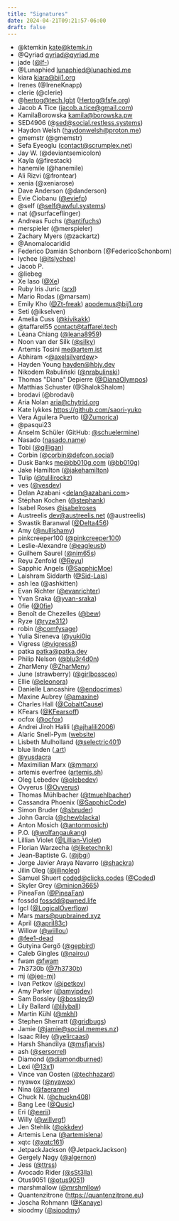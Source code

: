 ```yaml
---
title: "Signatures"
date: 2024-04-21T09:21:57-06:00
draft: false
---
```


- @ktemkin <kate@ktemk.in>
- @Qyriad <qyriad@qyriad.me>
- jade ([@lf-](https://github.com/lf-))
- @Lunaphied <lunaphied@lunaphied.me>
- kiara <kiara@bij1.org>
- Irenes (@IreneKnapp)
- clerie (@clerie)
- @hertog@tech.lgbt (Hertog@fsfe.org)
- Jacob A Tice (jacob.a.tice@gmail.com)
- KamilaBorowska <kamila@borowska.pw>
- SED4906 (@sed@social.restless.systems)
- Haydon Welsh (haydonwelsh@proton.me)
- gmemstr (@gmemstr)
- Sefa Eyeoglu (contact@scrumplex.net)
- Jay W. (@deviantsemicolon)
- Kayla (@firestack)
- hanemile (@hanemile)
- Ali Rizvi (@frontear)
- xenia (@xeniarose)
- Dave Anderson (@danderson)
- Evie Ciobanu ([@eviefp](https://github.com/eviefp))
- @self ([@self@awful.systems](https://awful.systems/))
- nat (@surfaceflinger)
- Andreas Fuchs ([@antifuchs](https://github.com/antifuchs))
- merspieler (@merspieler)
- Zachary Myers (@zackartz)
- @Anomalocaridid
- Federico Damián Schonborn (@FedericoSchonborn)
- lychee ([@itslychee](https://github.com/itslychee))
- Jacob P.
- @liebeg
- Xe Iaso ([@Xe](https://github.com/Xe))
- Ruby Iris Juric ([srxl](https://srxl.me))
- Mario Rodas (@marsam)
- Emily Kho ([@Zt-freak](https://github.com/Zt-freak)) <apodemus@bij1.org>
- Seti (@ikselven)
- Amelia Cuss ([@kivikakk](https://github.com/kivikakk))
- @taffarel55 <contact@taffarel.tech>
- Léana Chiang ([@leana8959](https://github.com/leana8959))
- Noon van der Silk ([@silky](https://github.com/silky))
- Artemis Tosini <me@artem.ist>
- Abhiram <[@axelsilverdew](https://github.com/axelsilverdew)>
- Hayden Young <hayden@hbjy.dev>
- Nikodem Rabuliński ([@nrabulinski](https://github.com/nrabulinski))
- Thomas "Diana" Depierre ([@DianaOlympos](https://github.com/DianaOlympos))
- Matthias Schuster (@ShalokShalom)
- brodavi (@brodavi)
- Aria Nolan <aria@chytrid.org>
- Kate Iykkes <https://github.com/saori-yuko>
- Vera Aguilera Puerto ([@Zumorica](https://github.com/Zumorica))
- @pasqui23
- Anselm Schüler (GitHub: [@schuelermine](https://github.com/schuelermine))
- Nasado ([nasado.name](https://nasado.name))
- Tobi ([@gilligan](https://github.com/gilligan))
- Corbin (@corbin@defcon.social)
- Dusk Banks <me@bb010g.com> ([@bb010g](https://github.com/bb010g))
- Jake Hamilton ([@jakehamilton](https://github.com/jakehamilton))
- Tulip ([@tulilirockz](https://github.com/tulilirockz))
- ves ([@vesdev](https://github.com/vesdev))
- Delan Azabani &lt;delan@azabani.com>
- Stéphan Kochen ([@stephank](https://github.com/stephank))
- Isabel Roses [@isabelroses](https://github.com/isabelroses)
- Austreelis <dev@austreelis.net> (@austreelis)
- Swastik Baranwal ([@Delta456](https://github.com/Delta456))
- Amy ([@nullishamy](https://github.com/nullishamy/))
- pinkcreeper100 ([@pinkcreeper100](https://github.com/pinkcreeper100))
- Leslie-Alexandre ([@eagleusb](https://github.com/eagleusb))
- Guilhem Saurel ([@nim65s](https://github.com/nim65s/))
- Reyu Zenfold ([@Reyu](https://github.com/Reyu))
- Sapphic Angels ([@SapphicMoe](https://github.com/SapphicMoe))
- Laishram Siddarth ([@Sid-Lais](https://github.com/Sid-Lais))
- ash lea (@ashkitten)
- Evan Richter ([@evanrichter](https://github.com/evanrichter))
- Yvan Sraka ([@yvan-sraka](https://github.com/yvan-sraka))
- 0fie ([@0fie](https://github.com/0fie))
- Benoît de Chezelles ([@bew](https://github.com/bew))
- Ryze ([@ryze312](https://github.com/ryze312))
- robin ([@comfysage](https://github.com/comfysage))
- Yulia Sireneva ([@yuki0iq](https://github.com/yuki0iq)
- Vigress ([@vigress8](https://github.com/vigress8))
- patka <patka@patka.dev>
- Philip Nelson ([@blu3r4d0n](https://shutdown.network/links.html))
- ZharMeny ([@ZharMeny](https://github.com/ZharMeny))
- June (strawberry) ([@girlbossceo](https://girlboss.ceo))
- Ellie ([@eleonora](https://eleonora.gay))
- Danielle Lancashire ([@endocrimes](https://github.com/endocrimes))
- Maxine Aubrey ([@amaxine](https://github.com/amaxine))
- Charles Hall ([@CobaltCause](https://github.com/CobaltCause))
- KFears ([@KFearsoff](https://github.com/KFearsoff))
- ocfox ([@ocfox](https://github.com/ocfox))
- Andrei Jiroh Halili ([@ajhalili2006](https://wiki.recaptime.dev/profile/ajhalili2006))
- Alaric Snell-Pym ([website](https://www.snell-pym.org.uk/alaric/))
- Lisbeth Mulholland ([@selectric401](https://github.com/selectric401))
- blue linden ([.art](https://bluelinden.art))
- [@yusdacra](https://github.com/yusdacra)
- Maximilian Marx ([@mmarx](https://github.com/mmarx))
- artemis everfree ([artemis.sh](https://artemis.sh/))
- Oleg Lebedev ([@olebedev](https://github.com/olebedev))
- Ovyerus ([@Ovyerus](https://github.com/Ovyerus))
- Thomas Mühlbacher ([@tmuehlbacher](https://github.com/tmuehlbacher))
- Cassandra Phoenix ([@SapphicCode](https://github.com/SapphicCode))
- Simon Bruder ([@sbruder](https://sbruder.de))
- John Garcia ([@chewblacka](https://github.com/chewblacka))
- Anton Mosich ([@antonmosich](https://github.com/antonmosich))
- P.O. ([@wolfangaukang](https://github.com/wolfangaukang))
- Lillian Violet ([@Lillian-Violet](https://github.com/Lillian-Violet))
- Florian Warzecha ([@liketechnik](https://github.com/liketechnik))
- Jean-Baptiste G. ([@jbgi](https://github.com/jbgi))
- Jorge Javier Araya Navarro ([@shackra](https://github.com/shackra))
- Jilin Oleg ([@jilinoleg](https://codeberg.org/jilinoleg))
- Samuel Shuert <coded@clicks.codes> ([@Coded](https://git.clicks.codes/admin/repos/q/filter:Coded))
- Skyler Grey ([@minion3665](https://a.starrysky.fyi))
- PineaFan ([@PineaFan](https://pinea.dev))
- fossdd <fossdd@pwned.life>
- lgcl ([@LogicalOverflow](https://github.com/LogicalOverflow))
- Mars <mars@pupbrained.xyz>
- April ([@april83c](https://github.com/april83c))
- Willow ([@wiillou](https://github.com/wiillou))
- [@fee1-dead](https://github.com/fee1-dead)
- Gutyina Gergő ([@gepbird](https://github.com/gepbird))
- Caleb Gingles ([@nairou](https://github.com/nairou))
- fwam [@fwam](https://github.com/fwam)
- 7h3730b ([@7h3730b](https://github.com/7h3730b))
- mj ([@jee-mj](https://github.com/jee-mj/))
- Ivan Petkov ([@ipetkov](https://github.com/ipetkov))
- Amy Parker ([@amyipdev](https://github.com/amyipdev))
- Sam Bossley ([@bossley9](https://github.com/bossley9))
- Lily Ballard ([@lilyball](https://github.com/lilyball))
- Martin Kühl ([@mkhl](https://github.com/mkhl))
- Stephen Sherratt ([@gridbugs](https://github.com/gridbugs/))
- Jamie ([@jamie@social.memes.nz](https://social.memes.nz/@jamie))
- Isaac Riley ([@yelircaasi](https://github.com/yelircaasi))
- Harsh Shandilya ([@msfjarvis](https://github.com/msfjarvis))
- ash ([@sersorrel](https://github.com/sersorrel))
- Diamond ([@diamondburned](https://github.com/diamondburned))
- Lexi ([@13x1](https://github.com/13x1))
- Vince van Oosten ([@techhazard](https://github.com/techhazard/))
- nyawox ([@nyawox](https://github.com/nyawox))
- Nina ([@faeranne](https://github.com/faeranne))
- Chuck N. ([@chuckn408](https://github.com/chuckn408))
- Bang Lee ([@Qusic](https://github.com/Qusic))
- Eri ([@eerii](https://github.com/eerii))
- Willy ([@willyrgf](https://github.com/willyrgf)) 
- Jen Stehlik ([@okkdev](https://github.com/okkdev))
- Artemis Lena ([@artemislena](https://artemislena.eu))
- xqtc ([@xqtc161](https://github.com/xqtc161))
- JetpackJackson (@JetpackJackson)
- Gergely Nagy ([@algernon](https://github.com/algernon))
- Jess ([@ttrss](https://github.com/ttrssreal))
- Avocado Rider [(@sSt3lla)](https://github.com/sSt3lla)
- Otus9051 ([@otus9051](https://github.com/otus9051))
- marshmallow ([@mrshmllow](https://github.com/mrshmllow))
- Quantenzitrone (<https://quantenzitrone.eu>)
- Joscha Rohmann ([@Kanaye](https://github.com/Kanaye))
- sioodmy ([@sioodmy](https://github.com/sioodmy))
<!-- Insert your signature above here, using the format above.>

... and at least a dozen others who concur with this document, but are unable to sign for safety reasons.
